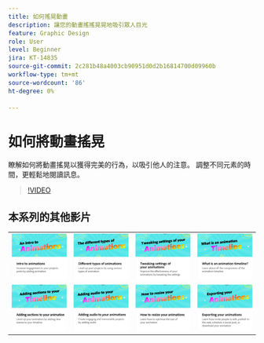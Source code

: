```yaml
---
title: 如何搖晃動畫
description: 讓您的動畫搖搖晃晃地吸引眾人目光
feature: Graphic Design
role: User
level: Beginner
jira: KT-14835
source-git-commit: 2c281b48a4003cb90951d0d2b16814700d09960b
workflow-type: tm+mt
source-wordcount: '86'
ht-degree: 0%

---
```


# 如何將動畫搖晃

瞭解如何將動畫搖晃以獲得完美的行為，以吸引他人的注意。 調整不同元素的時間，更輕鬆地閱讀訊息。

>[!VIDEO](https://video.tv.adobe.com/v/3426981?quality=12&learn=on&hidetitle=true)

## 本系列的其他影片

<table style="table-layout:fixed">
<tr>
   <td>
         <a href="intro-animation.md">
            <img alt="動畫簡介" src="assets/intro-animations.png" />
         </a>
   </td>
   <td>
         <a href="different-types-animation.md">
            <img alt="不同類型的動畫" src="assets/different-animations.png" />
         </a>
   </td>
   <td>
         <a href="tweak-animation.md">
            <img alt="調整動畫的設定" src="assets/tweaking-settings.png" />
         </a>
   </td>
   <td>
         <a href="animation-timeline.md">
            <img alt="什麼是動畫時間軸？" src="assets/what-is-animation-timeline.png" />
         </a>
   </td>
</tr>
<tr>
   <td>
         <a href="add-sections-animation.md">
            <img alt="在動畫中新增區段" src="assets/add-sections.png" />
         </a>
   </td>
   <td>
         <a href="audio-animation.md">
            <img alt="在動畫中加入音效" src="assets/add-audio.png" />
         </a>
   </td>
   <td>
         <a href="resize-animations.md">
            <img alt="如何調整動畫大小" src="assets/resize-animations.png" />
         </a>
   </td>
   <td>
         <a href="export-animations.md">
            <img alt="匯出您的動畫" src="assets/exporting-animations.png" />
         </a>
   </td>
</tr>
</table>
